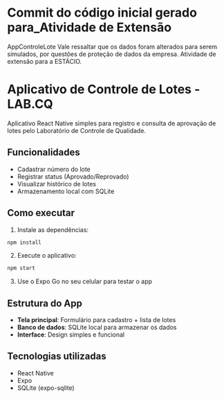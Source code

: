 # Commit do código inicial gerado para_Atividade de Extensão
AppControleLote
Vale ressaltar que os dados foram alterados para serem simulados, por questões de proteção de dados da empresa.
Atividade de extensão para a ESTÁCIO.

# Aplicativo de Controle de Lotes - LAB.CQ

Aplicativo React Native simples para registro e consulta de aprovação de lotes pelo Laboratório de Controle de Qualidade.

## Funcionalidades

- Cadastrar número do lote
- Registrar status (Aprovado/Reprovado)
- Visualizar histórico de lotes
- Armazenamento local com SQLite

## Como executar

1. Instale as dependências:
```bash
npm install
```

2. Execute o aplicativo:
```bash
npm start
```

3. Use o Expo Go no seu celular para testar o app

## Estrutura do App

- **Tela principal**: Formulário para cadastro + lista de lotes
- **Banco de dados**: SQLite local para armazenar os dados
- **Interface**: Design simples e funcional

## Tecnologias utilizadas

- React Native
- Expo
- SQLite (expo-sqlite) 
